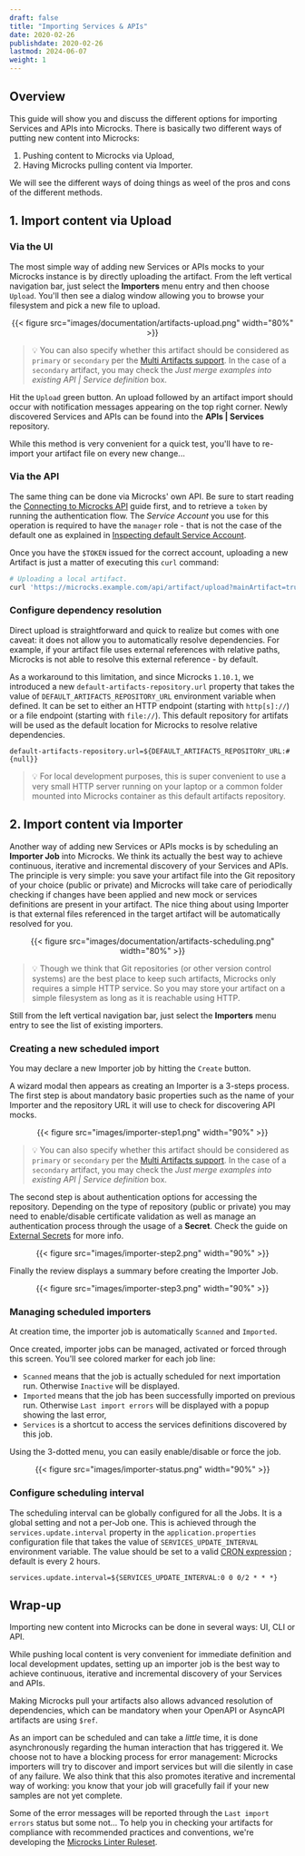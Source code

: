 ```yaml
---
draft: false
title: "Importing Services & APIs"
date: 2020-02-26
publishdate: 2020-02-26
lastmod: 2024-06-07
weight: 1
---
```


## Overview

This guide will show you and discuss the different options for importing Services and APIs into Microcks. There is basically two different ways of putting new content into Microcks:
1. Pushing content to Microcks via Upload,
2. Having Microcks pulling content via Importer.

We will see the different ways of doing things as weel of the pros and cons of the different methods.

## 1. Import content via Upload

### Via the UI

The most simple way of adding new Services or APIs mocks to your Microcks instance is by directly uploading the artifact. From the left vertical navigation bar, just select the **Importers** menu entry and then choose `Upload`. You'll then see a dialog window allowing you to browse your filesystem and pick a new file to upload.

<div align="center">
{{< figure src="images/documentation/artifacts-upload.png" width="80%" >}}
</div>

> 💡 You can also specify whether this artifact should be considered as `primary` or `secondary` per the [Multi Artifacts support](/documentation/explanations/multi-artifacts). In the case of a `secondary` artifact, you may check the *Just merge examples into existing API | Service definition*  box.

Hit the `Upload` green button. An upload followed by an artifact import should occur with notification messages appearing on the top right corner. Newly discovered Services and APIs can be found into the **APIs | Services** repository.

While this method is very convenient for a quick test, you'll have to re-import your artifact file on every new change...

### Via the API

The same thing can be done via Microcks' own API. Be sure to start reading the [Connecting to Microcks API](/documentation/guides/automation/api) guide first, and to retrieve a `token` by running the authentication flow. The *Service Account* you use for this operation is required to have the `manager` role - that is not the case of the default one as explained in [Inspecting default Service Account](/documentation/explanations/service-account/#inspecting-default-service-account).

Once you have the `$TOKEN` issued for the correct account, uploading a new Artifact is just a matter of executing this `curl` command:

```sh
# Uploading a local artifact.
curl 'https://microcks.example.com/api/artifact/upload?mainArtifact=true' -H "Authorization: Bearer $TOKEN" -F 'file=@samples/films.graphql' -k
```

### Configure dependency resolution

Direct upload is straightforward and quick to realize but comes with one caveat: it does not allow you to automatically resolve dependencies. For example, if your artifact file uses external references with relative paths, Microcks is not able to resolve this external reference - by default.

As a workaround to this limitation, and since Microcks `1.10.1`, we introduced a new `default-artifacts-repository.url` property that takes the value of `DEFAULT_ARTIFACTS_REPOSITORY_URL` environment variable when defined. It can be set to either an HTTP endpoint (starting with `http[s]://`) or a file endpoint (starting with `file://`). This default repository for artifats will be used as the default location for Microcks to resolve relative dependencies.

```properties
default-artifacts-repository.url=${DEFAULT_ARTIFACTS_REPOSITORY_URL:#{null}}
```

> 💡 For local development purposes, this is super convenient to use a very small HTTP server running on your laptop or a common folder mounted into Microcks container as this default artifacts repository.


## 2. Import content via Importer

Another way of adding new Services or APIs mocks is by scheduling an **Importer Job** into Microcks. We think its actually the best way to achieve continuous, iterative and incremental discovery of your Services and APIs. The principle is very simple: you save your artifact file into the Git repository of your choice (public or private) and Microcks will take care of periodically checking if changes have been applied and new mock or services definitions are present in your artifact. The nice thing about using Importer is that external files referenced in the target artifact will be automatically resolved for you. 

<div align="center">
{{< figure src="images/documentation/artifacts-scheduling.png" width="80%" >}}
</div>

> 💡 Though we think that Git repositories (or other version control systems) are the best place to keep such artifacts, Microcks only requires a simple HTTP service. So you may store your artifact on a simple filesystem as long as it is reachable using HTTP.

Still from the left vertical navigation bar, just select the **Importers** menu entry to see the list of existing importers.

### Creating a new scheduled import

You may declare a new Importer job by hitting the `Create` button.

A wizard modal then appears as creating an Importer is a 3-steps process. The first step is about mandatory basic properties such as the name of your Importer and the repository URL it will use to check for discovering API mocks.

<div align="center">
{{< figure src="images/importer-step1.png" width="90%" >}}
</div>

> 💡 You can also specify whether this artifact should be considered as `primary` or `secondary` per the [Multi Artifacts support](/documentation/explanations/multi-artifacts). In the case of a `secondary` artifact, you may check the *Just merge examples into existing API | Service definition*  box.

The second step is about authentication options for accessing the repository. Depending on the type of repository (public or private) you may need to enable/disable certificate validation as well as manage an authentication process through the usage of a **Secret**. Check the guide on [External Secrets](/documentation/guides/administration/secrets) for more info.

<div align="center">
{{< figure src="images/importer-step2.png" width="90%" >}}
</div>

Finally the review displays a summary before creating the Importer Job.

<div align="center">
{{< figure src="images/importer-step3.png" width="90%" >}}
</div>

### Managing scheduled importers

At creation time, the importer job is automatically `Scanned` and `Imported`.

Once created, importer jobs can be managed, activated or forced through this screen. You'll see colored marker for each job line:

* `Scanned` means that the job is actually scheduled for next importation run. Otherwise `Inactive`  will be displayed.
* `Imported` means that the job has been successfully imported on previous run. Otherwise `Last import errors` will be displayed with a popup showing the last error,
* `Services` is a shortcut to access the services definitions discovered by this job.

Using the 3-dotted menu, you can easily enable/disable or force the job.

<div align="center">
{{< figure src="images/importer-status.png" width="90%" >}}
</div>

### Configure scheduling interval

The scheduling interval can be globally configured for all the Jobs. It is a global setting and not a per-Job one. This is achieved through the `services.update.interval` property in the `application.properties` configuration file that takes the value of `SERVICES_UPDATE_INTERVAL` environment variable. The value should be set to a valid [CRON expression](https://en.wikipedia.org/wiki/Cron#CRON_expression) ; default is every 2 hours.

```properties
services.update.interval=${SERVICES_UPDATE_INTERVAL:0 0 0/2 * * *}
```

## Wrap-up

Importing new content into Microcks can be done in several ways: UI, CLI or API. 

While pushing local content is very convenient for immediate definition and local development updates, setting up an importer job is the best way to achieve continuous, iterative and incremental discovery of your Services and APIs.

Making Microcks pull your artifacts also allows advanced resolution of dependencies, which can be mandatory when your OpenAPI or AsyncAPI artifacts are using `$ref`.

As an import can be scheduled and can take a *little* time, it is done asynchronously regarding the human interaction that has triggered it. We choose not to have a blocking process for error management: Microcks importers will try to discover and import services but will die silently in case of any failure. We also think that this also promotes iterative and incremental way of working: you know that your job will gracefully fail if your new samples are not yet complete.

Some of the error messages will be reported through the `Last import errors` status but some not... To help you in checking your artifacts for compliance with recommended practices and conventions, we're developing the [Microcks Linter Ruleset](https://github.com/microcks/microcks-spectral-ruleset).
